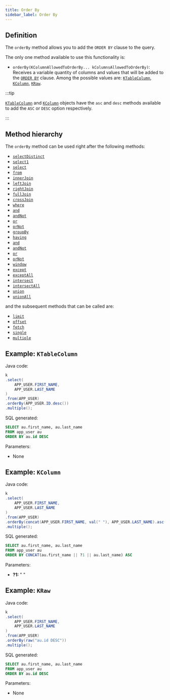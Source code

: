 ```yaml
---
title: Order By
sidebar_label: Order By
---
```


## Definition

The `orderBy` method allows you to add the `ORDER BY` clause to the query.

The only one method available to use this functionality is:

- `orderBy(KColumnAllowedToOrderBy... kColumnsAllowedToOrderBy)`: Receives a variable quantity of columns and values that will be added to the [`ORDER BY`](/docs/select-statement/order-by/introduction) clause. Among the possible values are: [`KTableColumn`](/docs/select-statement/select/introduction#1-ktablecolumn), [`KColumn`](/docs/select-statement/select/introduction#2-kcolumn), [`KRaw`](/docs/select-statement/select/introduction#7-kraw).

:::tip

[`KTableColumn`](/docs/select-statement/select/introduction#1-ktablecolumn) and [`KColumn`](/docs/select-statement/select/introduction#2-kcolumn) objects have the `asc` and `desc` methods available to add the `ASC` or `DESC` option respectively.

:::

## Method hierarchy

The `orderBy` method can be used right after the following methods:

- [`selectDistinct`](/docs/select-statement/select/distinct)
- [`select1`](/docs/select-statement/select/select1)
- [`select`](/docs/select-statement/select/)
- [`from`](/docs/select-statement/from/)
- [`innerJoin`](/docs/select-statement/join/inner-join)
- [`leftJoin`](/docs/select-statement/join/left-join)
- [`rightJoin`](/docs/select-statement/join/right-join)
- [`fullJoin`](/docs/select-statement/join/full-join)
- [`crossJoin`](/docs/select-statement/join/cross-join)
- [`where`](/docs/select-statement/where/)
- [`and`](/docs/select-statement/where/and)
- [`andNot`](/docs/select-statement/where/and-not)
- [`or`](/docs/select-statement/where/or)
- [`orNot`](/docs/select-statement/where/or-not)
- [`groupBy`](/docs/select-statement/group-by/)
- [`having`](/docs/select-statement/having/)
- [`and`](/docs/select-statement/having/and)
- [`andNot`](/docs/select-statement/having/and-not)
- [`or`](/docs/select-statement/having/or)
- [`orNot`](/docs/select-statement/having/or-not)
- [`window`](/docs/select-statement/select/)
- [`except`](/docs/select-statement/select/)
- [`exceptAll`](/docs/select-statement/select/)
- [`intersect`](/docs/select-statement/select/)
- [`intersectAll`](/docs/select-statement/select/)
- [`union`](/docs/select-statement/select/)
- [`unionAll`](/docs/select-statement/select/)

and the subsequent methods that can be called are:

- [`limit`](/docs/select-statement/select/)
- [`offset`](/docs/select-statement/select/)
- [`fetch`](/docs/select-statement/select/)
- [`single`](/docs/select-statement/select/)
- [`multiple`](/docs/select-statement/select/)

## Example: `KTableColumn`

Java code:

```java
k
.select(
    APP_USER.FIRST_NAME,
    APP_USER.LAST_NAME
)
.from(APP_USER)
.orderBy(APP_USER.ID.desc())
.multiple();
```

SQL generated:

```sql
SELECT au.first_name, au.last_name
FROM app_user au
ORDER BY au.id DESC
```

Parameters:

- None

## Example: `KColumn`

Java code:

```java
k
.select(
    APP_USER.FIRST_NAME,
    APP_USER.LAST_NAME
)
.from(APP_USER)
.orderBy(concat(APP_USER.FIRST_NAME, val(" "), APP_USER.LAST_NAME).asc())
.multiple();
```

SQL generated:

```sql
SELECT au.first_name, au.last_name
FROM app_user au
ORDER BY CONCAT(au.first_name || ?1 || au.last_name) ASC
```

Parameters:

- **?1:** " "

## Example: `KRaw`

Java code:

```java
k
.select(
    APP_USER.FIRST_NAME,
    APP_USER.LAST_NAME
)
.from(APP_USER)
.orderBy(raw("au.id DESC"))
.multiple();
```

SQL generated:

```sql
SELECT au.first_name, au.last_name
FROM app_user au
ORDER BY au.id DESC
```

Parameters:

- None